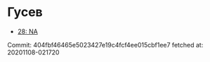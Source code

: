 # Гусев
- [28: NA](28.md)

Commit: 404fbf46465e5023427e19c4fcf4ee015cbf1ee7
 fetched at: 20201108-021720
